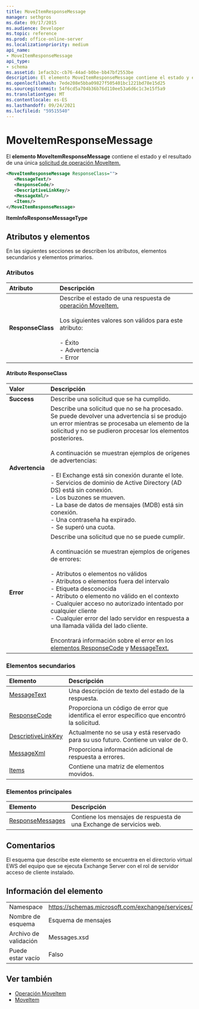 ```yaml
---
title: MoveItemResponseMessage
manager: sethgros
ms.date: 09/17/2015
ms.audience: Developer
ms.topic: reference
ms.prod: office-online-server
ms.localizationpriority: medium
api_name:
- MoveItemResponseMessage
api_type:
- schema
ms.assetid: 1efacb2c-cb76-44ad-b0be-bb47bf2553be
description: El elemento MoveItemResponseMessage contiene el estado y el resultado de una única solicitud de operación MoveItem.
ms.openlocfilehash: 7ede208e5bba09827f505401bc1221bd78e15d25
ms.sourcegitcommit: 54f6cd5a704b36b76d110ee53a6d6c1c3e15f5a9
ms.translationtype: MT
ms.contentlocale: es-ES
ms.lasthandoff: 09/24/2021
ms.locfileid: "59515540"
---
```

# <a name="moveitemresponsemessage"></a>MoveItemResponseMessage

El **elemento MoveItemResponseMessage** contiene el estado y el resultado de una única [solicitud de operación MoveItem.](moveitem-operation.md) 
  
```xml
<MoveItemResponseMessage ResponseClass="">
   <MessageText/>
   <ResponseCode/>
   <DescriptiveLinkKey/>
   <MessageXml/>
   <Items/>
</MoveItemResponseMessage>
```

 **ItemInfoResponseMessageType**
## <a name="attributes-and-elements"></a>Atributos y elementos

En las siguientes secciones se describen los atributos, elementos secundarios y elementos primarios.
  
### <a name="attributes"></a>Atributos

|**Atributo**|**Descripción**|
|:-----|:-----|
|**ResponseClass** <br/> | Describe el estado de una respuesta de [operación MoveItem.](moveitem-operation.md) <br/><br/>Los siguientes valores son válidos para este atributo:  <br/><br/>- Éxito  <br/>- Advertencia  <br/>- Error  <br/> |
   
#### <a name="responseclass-attribute"></a>Atributo ResponseClass

|**Valor**|**Descripción**|
|:-----|:-----|
|**Success** <br/> |Describe una solicitud que se ha cumplido.  <br/> |
|**Advertencia** <br/> | Describe una solicitud que no se ha procesado. Se puede devolver una advertencia si se produjo un error mientras se procesaba un elemento de la solicitud y no se pudieron procesar los elementos posteriores. <br/><br/>A continuación se muestran ejemplos de orígenes de advertencias:  <br/><br/>- El Exchange está sin conexión durante el lote.  <br/>- Servicios de dominio de Active Directory (AD DS) está sin conexión.  <br/>- Los buzones se mueven.  <br/>- La base de datos de mensajes (MDB) está sin conexión.  <br/>- Una contraseña ha expirado.  <br/>- Se superó una cuota.  <br/> |
|**Error** <br/> | Describe una solicitud que no se puede cumplir. <br/><br/>A continuación se muestran ejemplos de orígenes de errores:  <br/><br/>- Atributos o elementos no válidos  <br/>- Atributos o elementos fuera del intervalo  <br/>- Etiqueta desconocida  <br/>- Atributo o elemento no válido en el contexto  <br/>- Cualquier acceso no autorizado intentado por cualquier cliente  <br/>- Cualquier error del lado servidor en respuesta a una llamada válida del lado cliente.  <br/><br/>  Encontrará información sobre el error en los [elementos ResponseCode](responsecode.md) y [MessageText.](messagetext.md)  <br/> |
   
### <a name="child-elements"></a>Elementos secundarios

|**Elemento**|**Descripción**|
|:-----|:-----|
|[MessageText](messagetext.md) <br/> |Una descripción de texto del estado de la respuesta.  <br/> |
|[ResponseCode](responsecode.md) <br/> |Proporciona un código de error que identifica el error específico que encontró la solicitud.  <br/> |
|[DescriptiveLinkKey](descriptivelinkkey.md) <br/> |Actualmente no se usa y está reservado para su uso futuro. Contiene un valor de 0.  <br/> |
|[MessageXml](messagexml.md) <br/> |Proporciona información adicional de respuesta a errores.  <br/> |
|[Items](items.md) <br/> |Contiene una matriz de elementos movidos.  <br/> |
   
### <a name="parent-elements"></a>Elementos principales

|**Elemento**|**Descripción**|
|:-----|:-----|
|[ResponseMessages](responsemessages.md) <br/> |Contiene los mensajes de respuesta de una Exchange de servicios web.  <br/> |
   
## <a name="remarks"></a>Comentarios

El esquema que describe este elemento se encuentra en el directorio virtual EWS del equipo que se ejecuta Exchange Server con el rol de servidor acceso de cliente instalado.
  
## <a name="element-information"></a>Información del elemento

|||
|:-----|:-----|
|Namespace  <br/> |https://schemas.microsoft.com/exchange/services/2006/messages  <br/> |
|Nombre de esquema  <br/> |Esquema de mensajes  <br/> |
|Archivo de validación  <br/> |Messages.xsd  <br/> |
|Puede estar vacío  <br/> |Falso  <br/> |
   
## <a name="see-also"></a>Ver también

- [Operación MoveItem](moveitem-operation.md)
- [MoveItem](moveitem.md)

